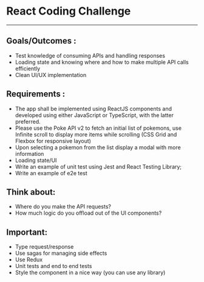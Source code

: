 # React Coding Challenge

---

## Goals/Outcomes :

- Test knowledge of consuming APIs and handling responses
- Loading state and knowing where and how to make multiple API calls efficiently
- Clean UI/UX implementation

## Requirements :

- The app shall be implemented using ReactJS components and developed using either JavaScript or TypeScript, with the latter preferred.
- Please use the Poke API v2 to fetch an initial list of pokemons, use Infinite scroll to display more items while scrolling (CSS Grid and Flexbox for responsive layout)
- Upon selecting a pokemon from the list display a modal with more information
- Loading state/UI
- Write an example of unit test using Jest and React Testing Library;
- Write an example of e2e test

## Think about:

- Where do you make the API requests?
- How much logic do you offload out of the UI components?

## Important:

- Type request/response
- Use sagas for managing side effects
- Use Redux
- Unit tests and end to end tests
- Style the component in a nice way (you can use any library)
